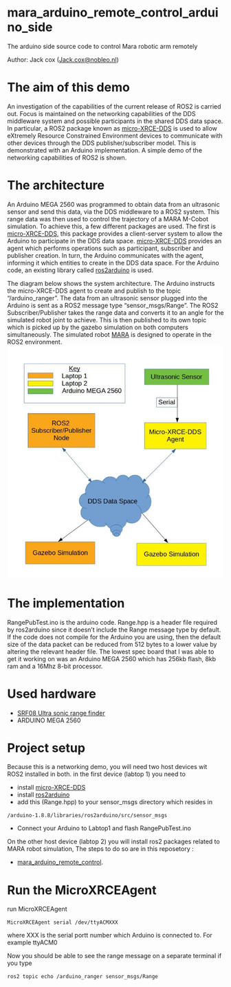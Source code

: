 # mara_arduino_remote_control_arduino_side
The arduino side source code to control Mara robotic arm remotely 

Author: Jack cox
(Jack.cox@nobleo.nl)

# The aim of this demo
An investigation of the capabilities of the current release of ROS2 is carried out. Focus is maintained on the networking capabilities of the DDS middleware system and possible participants in the shared DDS data space. In particular, a ROS2 package known as [micro-XRCE-DDS](https://github.com/eProsima/Micro-XRCE-DDS) is used to  allow eXtremely Resource Constrained Environment devices to communicate with other devices through the DDS publisher/subscriber model. This is demonstrated with an Arduino implementation. A simple demo of the networking capabilities of ROS2 is shown.

# The architecture

An Arduino MEGA 2560 was programmed to obtain data from an ultrasonic sensor and send this data, via the DDS middleware to a ROS2 system. This range data was then used to control the trajectory of a MARA M-Cobot simulation. To achieve this, a few different packages are used. The first is [micro-XRCE-DDS](https://github.com/eProsima/Micro-XRCE-DDS), this package provides a client-server system to allow the Arduino to participate in the DDS data space. [micro-XRCE-DDS](https://github.com/eProsima/Micro-XRCE-DDS) provides an agent which performs operations such as participant, subscriber and publisher creation. In turn, the Arduino communicates with the agent, informing it which entities to create in the DDS data space. For the Arduino code, an existing library called [ros2arduino](https://github.com/ROBOTIS-GIT/ros2arduino) is used. 


The diagram below shows the system architecture. The Arduino instructs the micro-XRCE-DDS agent to create and publish to the topic “/arduino_ranger”. The data from an ultrasonic sensor plugged into the Arduino is sent as a ROS2 message type “sensor_msgs/Range”. The ROS2 Subscriber/Publisher takes the range data and converts it to an angle for the simulated robot joint to achieve. This is then published to its own topic which is picked up by the gazebo simulation on both computers simultaneously. The simulated robot [MARA](https://acutronicrobotics.com/products/mara/) is designed to operate in the ROS2 environment. 
![architecture](https://github.com/AlaaAlassi/mara_arduino_remote_control_arduino_side/blob/master/assets/Setup_Diagram.jpg?raw=true)
      
# The implementation 

RangePubTest.ino is the arduino code. Range.hpp is a header file required by ros2arduino since it doesn’t include the Range message type by default. If the code does not compile for the Arduino you are using, then the default size of the data packet can be reduced from 512 bytes to a lower value by altering the relevant header file. The lowest spec board that I was able to get it working on was an Arduino MEGA 2560 which has 256kb flash, 8kb ram and a 16Mhz 8-bit processor.

# Used hardware 
  - [SRF08 Ultra sonic range finder](https://www.robot-electronics.co.uk/htm/srf08tech.html)
  - ARDUINO MEGA 2560 


# Project setup 
Because this is a networking demo, you will need two host devices wit ROS2 installed in both. in the first device (labtop 1) you need to  
  - install [micro-XRCE-DDS](https://github.com/eProsima/Micro-XRCE-DDS) 
  - install [ros2arduino](https://github.com/ROBOTIS-GIT/ros2arduino)
  - add this (Range.hpp) to your sensor_msgs directory which resides in 
  ```
  /arduino-1.8.8/libraries/ros2arduino/src/sensor_msgs
  ```
  - Connect your Arduino to Labtop1 and flash RangePubTest.ino
  
On the other host device (labtop 2) you will install ros2 packages related to MARA robot simulation, The steps to do so are in this reposetory :
  - [mara_arduino_remote_control](https://github.com/AlaaAlassi/mara_arduino_remote_control).
  
# Run the MicroXRCEAgent
run MicroXRCEAgent 
 ```
 MicroXRCEAgent serial /dev/ttyACMXXX
 ```
 where XXX is the serial portt number which Arduino is connected to. For example ttyACM0
 
 Now you should be able to see the range message on a separate terminal if you type 
  ```
 ros2 topic echo /arduino_ranger sensor_msgs/Range
 ```
 
 





